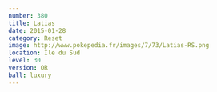 ```yaml
---
number: 380
title: Latias
date: 2015-01-28
category: Reset
image: http://www.pokepedia.fr/images/7/73/Latias-RS.png
location: Île du Sud
level: 30
version: OR
ball: luxury
---
```

